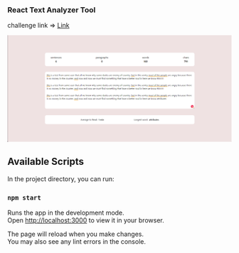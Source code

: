 ### React Text Analyzer Tool
challenge link => [Link](https://www.codevertiser.com/free-reactjs-coding-challenges-for-responsive-UI/ "Link")

![](https://raw.githubusercontent.com/itmysm/Improve/main/Front-End/React/react-challenges/text-analyzer-tool/src/assets/shot/screen.png)
## Available Scripts

In the project directory, you can run:

### `npm start`

Runs the app in the development mode.\
Open [http://localhost:3000](http://localhost:3000) to view it in your browser.

The page will reload when you make changes.\
You may also see any lint errors in the console.